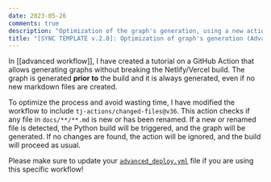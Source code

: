 ```yaml
---
date: 2023-05-26
comments: true
description: "Optimization of the graph's generation, using a new action called changed-files. The graph won't be generated if no new files and renamed files are found."
title: "[SYNC TEMPLATE v.2.0]: Optimization of graph's generation (Advanced Workflow)"
---
```


In [[advanced workflow]], I have created a tutorial on a GitHub Action that allows generating graphs without breaking the Netlify/Vercel build. The graph is generated **prior to** the build and it is always generated, even if no new markdown files are created.

To optimize the process and avoid wasting time, I have modified the workflow to include `tj-actions/changed-files@v36`. This action checks if any file in `docs/**/**.md` is new or has been renamed. 
If a new or renamed file is detected, the Python build will be triggered, and the graph will be generated.
If no changes are found, the action will be ignored, and the build will proceed as usual.

Please make sure to update your [`advanced_deploy.yml`](https://github.com/ObsidianPublisher/sync_template/blob/main/.github/workflows/advanced_deploy.yml) file if you are using this specific workflow!
